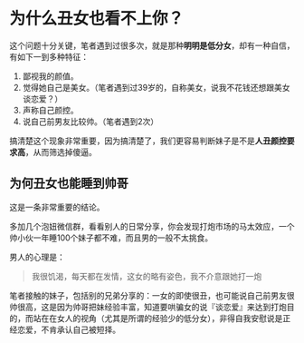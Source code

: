 # 为什么丑女也看不上你？

这个问题十分关键，笔者遇到过很多次，就是那种**明明是低分女**，却有一种自信，有如下一到多种特征：

1. 鄙视我的颜值。
2. 觉得她自己是美女。（笔者遇到过39岁的，自称美女，说我不花钱还想跟美女谈恋爱？）
3. 声称自己颜控。
4. 说自己前男友比较帅。（笔者遇到2次）

搞清楚这个现象非常重要，因为搞清楚了，我们更容易判断妹子是不是**人丑颜控要求高**，从而筛选掉傻逼。

## 为何丑女也能睡到帅哥

这是一条非常重要的结论。

多加几个泡妞微信群，看看别人的日常分享，你会发现打炮市场的马太效应，一个帅小伙一年睡100个妹子都不难，而且男的一般不太挑食。

男人的心理是：

> 我很饥渴，每天都在发情，这女的略有姿色，我不介意跟她打一炮

笔者接触的妹子，包括别的兄弟分享的：一女的即使很丑，也可能说自己前男友很帅很高，这是因为帅哥把妹经验丰富，知道要哄骗女的说『谈恋爱』来达到打炮目的，而站在在女人的视角（尤其是所谓的经验少的低分女），非得自我安慰说是正经恋爱，不肯承认自己被短择。

